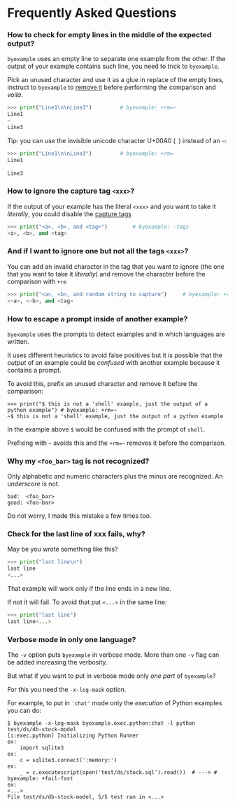 <!--
Check that we have byexample installed first
$ hash byexample                                    # byexample: +fail-fast

$ alias byexample=byexample\ --pretty\ none

--
-->

# Frequently Asked Questions

### How to check for empty lines in the middle of the expected output?

``byexample`` uses an empty line to separate one example from the other.
If the output of your example contains such line, you need to *trick*
to ``byexample``.

Pick an unused character and use it as a glue in replace of the empty lines,
instruct to ``byexample`` to
[remove it]()
before performing the comparison and *voila*.

```python
>>> print("Line1\n\nLine3")         # byexample: +rm=~
Line1
~
Line3
```

Tip: you can use the invisible unicode character U+00A0 (` `) instead
of an `~`:

```python
>>> print("Line1\n\nLine3")         # byexample: +rm= 
Line1
 
Line3
```

### How to ignore the capture tag ``<xxx>``?

If the output of your example has the literal ``<xxx>`` and you want
to take it *literally*, you could disable the
[capture tags](basic/capture-and-paste)

```python
>>> print("<a>, <b>, and <tag>")        # byexample: -tags
<a>, <b>, and <tag>
```

### And if I want to ignore one but not all the tags ``<xxx>``?

You can add an invalid character in the tag that you want to ignore (the
one that you want to take it *literally*) and remove the character
before the comparison with `+rm`

```python
>>> print("<a>, <b>, and random string to capture")     # byexample: +rm=~
<~a>, <~b>, and <tag>
```

### How to escape a prompt inside of another example?

``byexample`` uses the prompts to detect examples and in which languages
are written.

It uses different heuristics to avoid false positives but it is possible
that the *output* of an example could be *confused* with another example
because it contains a prompt.

To avoid this, prefix an unused character and remove it before the comparison:

```shell
>>> print("$ this is not a 'shell' example, just the output of a python example") # byexample: +rm=~
~$ this is not a 'shell' example, just the output of a python example
```

In the example above ``$`` would be confused with the prompt of ``shell``.

Prefixing with ``~`` avoids this and the ``+rm=~`` removes it before the comparison.

### Why my ``<foo_bar>`` tag is not recognized?

Only alphabetic and numeric characters plus the minus are recognized.
An *underscore* is not.

```
bad:  <foo_bar>
good: <foo-bar>
```

Do not worry, I made this mistake a few times too.

### Check for the last line of xxx fails, why?

May be you wrote something like this?

```python
>>> print("last line\n")
last line
<...>
```

That example will work only if the line ends in a new line.

If not it will fail. To avoid that put ``<...>`` in the same line:

```python
>>> print("last line")
last line<...>
```

### Verbose mode in only one language?

The ``-v`` option puts ``byexample`` in verbose mode. More
than one ``-v`` flag can be added increasing the verbosity.

But what if you want to put in verbose mode only *one part*
of ``byexample``?

For this you need the ``-x-log-mask`` option.

For example, to put in ``'chat'`` mode only the *execution*
of Python examples you can do:

```shell
$ byexample -x-log-mask byexample.exec.python:chat -l python test/ds/db-stock-model
[i:exec.python] Initializing Python Runner
ex:
    import sqlite3
ex:
    c = sqlite3.connect(':memory:')
ex:
    _ = c.executescript(open('test/ds/stock.sql').read())  # ---> # byexample: +fail-fast
ex:
<...>
File test/ds/db-stock-model, 5/5 test ran in <...>
```
